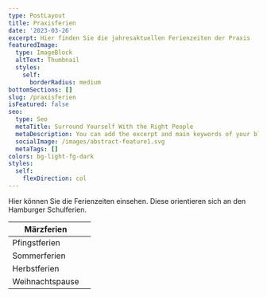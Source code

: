 ```yaml
---
type: PostLayout
title: Praxisferien
date: '2023-03-26'
excerpt: Hier finden Sie die jahresaktuellen Ferienzeiten der Praxis
featuredImage:
  type: ImageBlock
  altText: Thumbnail
  styles:
    self:
      borderRadius: medium
bottomSections: []
slug: /praxisferien
isFeatured: false
seo:
  type: Seo
  metaTitle: Surround Yourself With the Right People
  metaDescription: You can add the excerpt and main keywords of your blog post here.
  socialImage: /images/abstract-feature1.svg
  metaTags: []
colors: bg-light-fg-dark
styles:
  self:
    flexDirection: col
---
```

Hier können Sie die Ferienzeiten einsehen. Diese orientieren sich an den Hamburger Schulferien.



| Märzferien      |   |
| --------------- | - |
| Pfingstferien   |   |
| Sommerferien    |   |
| Herbstferien    |   |
| Weihnachtspause |   |

